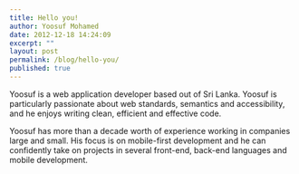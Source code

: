 ```yaml
---
title: Hello you!
author: Yoosuf Mohamed
date: 2012-12-18 14:24:09
excerpt: ""
layout: post
permalink: /blog/hello-you/
published: true
---
```


Yoosuf is a web application developer based out of Sri Lanka. Yoosuf is particularly passionate about web standards, semantics and accessibility, and he enjoys writing clean, efficient and effective code.

Yoosuf has more than a decade worth of experience working in companies large and small. His focus is on mobile-first development and he can confidently take on projects in several front-end, back-end languages and mobile development.
